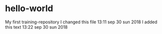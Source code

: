 # hello-world
My first training-repository
I changed this file 13:11 sep 30 sun 2018
I added this text 13:22 sep 30 sun 2018
